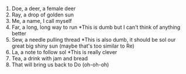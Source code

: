 1. Doe, a deer, a female deer
2. Ray, a drop of golden sun
3. Me, a name, I call myself
4. Far, a long, long way to run
  *This is dumb but I can't think of anything better
5. Sew, a needle pulling thread
  *This is also dumb, it should be sol our great big shiny sun (maybe that's too similar to Re)
6. La, a note to follow sol
  *This is really clever
7. Tea, a drink with jam and bread
8. That will bring us back to Do (oh-oh-oh)
